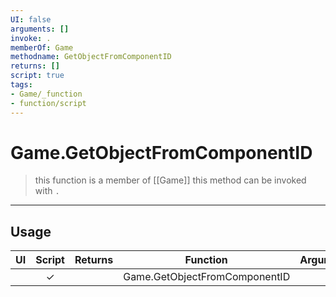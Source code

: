 ```yaml
---
UI: false
arguments: []
invoke: .
memberOf: Game
methodname: GetObjectFromComponentID
returns: []
script: true
tags:
- Game/_function
- function/script
---
```

# Game.GetObjectFromComponentID
> this function is a member of [[Game]]
> this method can be invoked with `.`
-----
## Usage
|  UI | Script | Returns | Function | Arguments |
|:---:|:------:|-------:|:--------:|:---------|
| |✓||Game.GetObjectFromComponentID||
